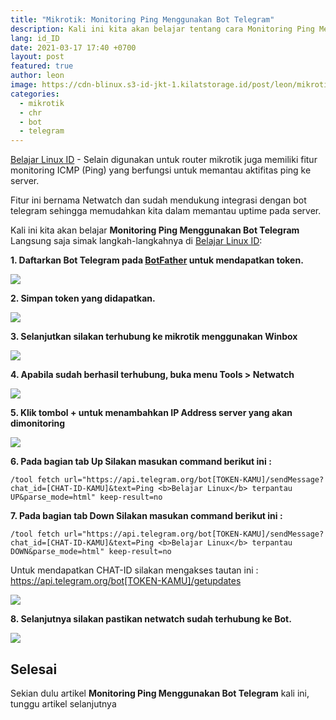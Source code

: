 ```yaml
---
title: "Mikrotik: Monitoring Ping Menggunakan Bot Telegram"
description: Kali ini kita akan belajar tentang cara Monitoring Ping Menggunakan Bot Telegram Langsung saja simak langkah-langkahnya di Belajar Linux ID.
lang: id_ID
date: 2021-03-17 17:40 +0700
layout: post
featured: true
author: leon
image: https://cdn-blinux.s3-id-jkt-1.kilatstorage.id/post/leon/mikrotikcov.png
categories:
  - mikrotik
  - chr
  - bot
  - telegram
---
```


[Belajar Linux ID](https://belajarlinux.id) - Selain digunakan untuk router mikrotik juga memiliki fitur monitoring ICMP (Ping) yang berfungsi untuk memantau aktifitas ping ke server.

Fitur ini bernama Netwatch dan sudah mendukung integrasi dengan bot telegram sehingga memudahkan kita dalam memantau uptime pada server.

Kali ini kita akan belajar **Monitoring Ping Menggunakan Bot Telegram** Langsung saja simak langkah-langkahnya di [Belajar Linux ID](https://belajarlinux.id):

**1. Daftarkan Bot Telegram pada [**BotFather**](https://t.me/BotFather) untuk mendapatkan token.**

![](https://cdn-blinux.s3-id-jkt-1.kilatstorage.id/post/leon/mik-1.png)

**2. Simpan token yang didapatkan.**

![](https://cdn-blinux.s3-id-jkt-1.kilatstorage.id/post/leon/mik-2.png)

**3. Selanjutkan silakan terhubung ke mikrotik menggunakan Winbox**

![](https://cdn-blinux.s3-id-jkt-1.kilatstorage.id/post/leon/mik-3.png)

**4. Apabila sudah berhasil terhubung, buka menu Tools > Netwatch**

![](https://cdn-blinux.s3-id-jkt-1.kilatstorage.id/post/leon/mik-4.png)

**5. Klik tombol + untuk menambahkan IP Address server yang akan dimonitoring**

![](https://cdn-blinux.s3-id-jkt-1.kilatstorage.id/post/leon/mik-5.png)

**6. Pada bagian tab Up Silakan masukan command berikut ini :**

```
/tool fetch url="https://api.telegram.org/bot[TOKEN-KAMU]/sendMessage?chat_id=[CHAT-ID-KAMU]&text=Ping <b>Belajar Linux</b> terpantau UP&parse_mode=html" keep-result=no
```

**7. Pada bagian tab Down Silakan masukan command berikut ini :**

```
/tool fetch url="https://api.telegram.org/bot[TOKEN-KAMU]/sendMessage?chat_id=[CHAT-ID-KAMU]&text=Ping <b>Belajar Linux</b> terpantau DOWN&parse_mode=html" keep-result=no
```

Untuk mendapatkan CHAT-ID silakan mengakses tautan ini : https://api.telegram.org/bot[TOKEN-KAMU]/getupdates

![](https://cdn-blinux.s3-id-jkt-1.kilatstorage.id/post/leon/mik-6.jpg)

**8. Selanjutnya silakan pastikan netwatch sudah terhubung ke Bot.**

![](https://cdn-blinux.s3-id-jkt-1.kilatstorage.id/post/leon/mik-7.png)

## Selesai

Sekian dulu artikel **Monitoring Ping Menggunakan Bot Telegram** kali ini, tunggu artikel selanjutnya 
